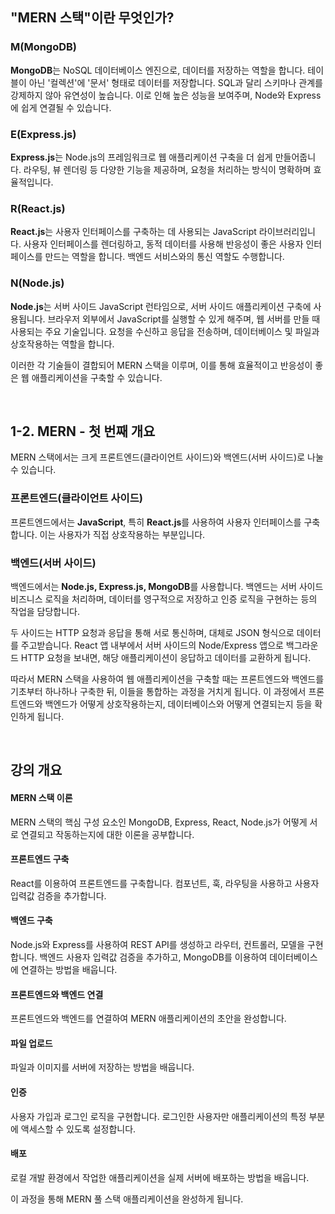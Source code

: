 ## "MERN 스택"이란 무엇인가?

### M(MongoDB)

**MongoDB**는 NoSQL 데이터베이스 엔진으로, 데이터를 저장하는 역할을 합니다. 테이블이 아닌 '컬렉션'에 '문서' 형태로 데이터를 저장합니다. SQL과 달리 스키마나 관계를 강제하지 않아 유연성이 높습니다. 이로 인해 높은 성능을 보여주며, Node와 Express에 쉽게 연결될 수 있습니다.

### E(Express.js)

**Express.js**는 Node.js의 프레임워크로 웹 애플리케이션 구축을 더 쉽게 만들어줍니다. 라우팅, 뷰 렌더링 등 다양한 기능을 제공하며, 요청을 처리하는 방식이 명확하며 효율적입니다.

### R(React.js)

**React.js**는 사용자 인터페이스를 구축하는 데 사용되는 JavaScript 라이브러리입니다. 사용자 인터페이스를 렌더링하고, 동적 데이터를 사용해 반응성이 좋은 사용자 인터페이스를 만드는 역할을 합니다. 백엔드 서비스와의 통신 역할도 수행합니다.

### N(Node.js)

**Node.js**는 서버 사이드 JavaScript 런타임으로, 서버 사이드 애플리케이션 구축에 사용됩니다. 브라우저 외부에서 JavaScript를 실행할 수 있게 해주며, 웹 서버를 만들 때 사용되는 주요 기술입니다. 요청을 수신하고 응답을 전송하며, 데이터베이스 및 파일과 상호작용하는 역할을 합니다.

이러한 각 기술들이 결합되어 MERN 스택을 이루며, 이를 통해 효율적이고 반응성이 좋은 웹 애플리케이션을 구축할 수 있습니다.

<br>

## 1-2. MERN - 첫 번째 개요

MERN 스택에서는 크게 프론트엔드(클라이언트 사이드)와 백엔드(서버 사이드)로 나눌 수 있습니다.

### 프론트엔드(클라이언트 사이드)

프론트엔드에서는 **JavaScript**, 특히 **React.js**를 사용하여 사용자 인터페이스를 구축합니다. 이는 사용자가 직접 상호작용하는 부분입니다.

### 백엔드(서버 사이드)

백엔드에서는 **Node.js, Express.js, MongoDB**를 사용합니다. 백엔드는 서버 사이드 비즈니스 로직을 처리하며, 데이터를 영구적으로 저장하고 인증 로직을 구현하는 등의 작업을 담당합니다.

두 사이드는 HTTP 요청과 응답을 통해 서로 통신하며, 대체로 JSON 형식으로 데이터를 주고받습니다. React 앱 내부에서 서버 사이드의 Node/Express 앱으로 백그라운드 HTTP 요청을 보내면, 해당 애플리케이션이 응답하고 데이터를 교환하게 됩니다.

따라서 MERN 스택을 사용하여 웹 애플리케이션을 구축할 때는 프론트엔드와 백엔드를 기초부터 하나하나 구축한 뒤, 이들을 통합하는 과정을 거치게 됩니다. 이 과정에서 프론트엔드와 백엔드가 어떻게 상호작용하는지, 데이터베이스와 어떻게 연결되는지 등을 확인하게 됩니다.

<br>

## 강의 개요

#### MERN 스택 이론
MERN 스택의 핵심 구성 요소인 MongoDB, Express, React, Node.js가 어떻게 서로 연결되고 작동하는지에 대한 이론을 공부합니다.
#### 프론트엔드 구축
React를 이용하여 프론트엔드를 구축합니다. 컴포넌트, 훅, 라우팅을 사용하고 사용자 입력값 검증을 추가합니다.
#### 백엔드 구축
Node.js와 Express를 사용하여 REST API를 생성하고 라우터, 컨트롤러, 모델을 구현합니다. 백엔드 사용자 입력값 검증을 추가하고, MongoDB를 이용하여 데이터베이스에 연결하는 방법을 배웁니다.
#### 프론트엔드와 백엔드 연결
프론트엔드와 백엔드를 연결하여 MERN 애플리케이션의 초안을 완성합니다.
#### 파일 업로드
파일과 이미지를 서버에 저장하는 방법을 배웁니다.
#### 인증
사용자 가입과 로그인 로직을 구현합니다. 로그인한 사용자만 애플리케이션의 특정 부분에 액세스할 수 있도록 설정합니다.
#### 배포
로컬 개발 환경에서 작업한 애플리케이션을 실제 서버에 배포하는 방법을 배웁니다.

이 과정을 통해 MERN 풀 스택 애플리케이션을 완성하게 됩니다.
